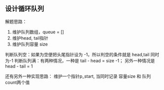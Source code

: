 ## 设计循环队列

解题思路：
1. 维护队列数组，queue = []
2. 维护head, tail指针
3. 维护队列容量 size

判断队列空：如果为空便把头尾指针设为 -1，所以判空的条件就是 head,tail 同时为-1
判断队列满：有两种情况，一种是 tail - head = size -1；
另外一种情况是 head - tail = 1


还有另外一种实现思路：
维护一个指针p_start, 当同时记录 容量size 和 队列count两个值